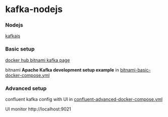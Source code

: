 # kafka-nodejs

### Nodejs 
[kafkajs](https://kafka.js.org)


### Basic setup
[docker hub bitnami kafka page](https://hub.docker.com/r/bitnami/kafka)

bitnami **Apache Kafka development setup example** in [bitnami-basic-docker-compose.yml](bitnami-basic-docker-compose.yml)

### Advanced setup

confluent kafka config with UI in [confluent-advanced-docker-compose.yml](confluent-advanced-docker-compose.yml)

UI monitor http://localhost:9021


